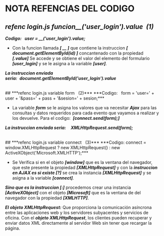 # NOTA REFENCIAS DEL CODIGO

## ***refenc login.js funcion__('user_login').value&nbsp;&nbsp;(1)***

***Codigo:&nbsp;&nbsp;   user = __('user_login').value;***

* Con la funcion llamada ***[ __ ]*** que contiene la instruccion ***[ document.getElementById(id) ]***
concantenado con la propiedad ***[.value]*** Se accede y se obtiene el valor del
elemento del formulario ***[user_login]*** y se le asigna a la variable ***[user]***.

***La instruccion enviada seria:***&nbsp;&nbsp;***document.getElementById('user_login').value***

<br />
## ***refenc login.js variable form  &nbsp;&nbsp;(2)***
***Codigo:&nbsp;&nbsp;   form = 'user=' + user + '&pass=' + pass + '&sesion=' + sesion;***

* La variable ***form*** se le asigna los valores que va necesitar ***Ajax*** para las consultas y datos requeridos para cada evento que vayamos a realizar y los devuelve. Para el codigo:&nbsp;&nbsp;***[connect.send(form);]***


***La instruccion enviada seria:***&nbsp;&nbsp;&nbsp;&nbsp;***XMLHttpRequest.send(form);***



<br />
## ***refenc login.js variable connect  &nbsp;&nbsp;(3)***
***Codigo:    connect = window.XMLHttpRequest ? new XMLHttpRequest() : new ActiveXObject('Microsoft.XMLHTTP');***

* Se Verifica si en el objeto ***[window]*** que es la ventana del navegador,
que este presente la propiedad ***[XMLHttpRequest]*** y con la ***instruccion
en AJAX es si existe [?]*** se crea la instancia ***[XMLHttpRequest]*** y se asigna a la variable ***[connect]***.

***Sino que es la instruccion [:]*** procedemos crear una instancia ***[ActiveXObject]***
con el objeto ***[Microsoft]*** que es la ventana de del navegador con la propiedad ***[XMLHTTP]***.

***El objeto XMLHttpRequest:*** Que proporciona la comunicación asíncrona entre
las aplicaciones web y los servidores subyacentes y servicios de oficina.
Con el ***objeto XMLHttpRequest***, los clientes pueden recuperar y enviar datos XML
directamente al servidor Web sin tener que recargar la página.
